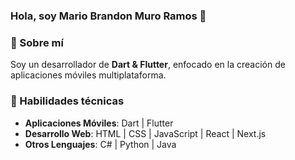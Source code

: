 ### Hola, soy Mario Brandon Muro Ramos 👋

### 🌟 Sobre mí

Soy un desarrollador de **Dart & Flutter**, enfocado en la creación de aplicaciones móviles multiplataforma.

### 💼 Habilidades técnicas

- **Aplicaciones Móviles**: Dart | Flutter
- **Desarrollo Web**: HTML | CSS | JavaScript | React | Next.js
- **Otros Lenguajes**: C# | Python | Java 



